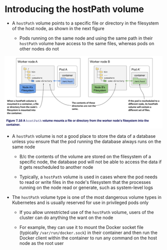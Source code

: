 # Introducing the hostPath volume

* A `hostPath` volume points to a specific file or directory in the filesystem of the host node, as shown in the next figure

  * Pods running on the same node and using the same path in their `hostPath` volume have access to the same files, whereas pods on other nodes do not

![Fig. 1 A `hostPath` volume mounts a file or directory from the worker node's filesystem into the container.](../../../../../../img/kubernetes-in-action.demo/chpt07/section04/access-files-on-worker-nodes-filesystem/hostpath-volume/diag01.png)

* A `hostPath` volume is not a good place to store the data of a database unless you ensure that the pod running the database always runs on the same node

  * B/c the contents of the volume are stored on the filesystem of a specific node, the database pod will not be able to access the data if it gets rescheduled to another node

  * Typically, a `hostPath` volume is used in cases where the pod needs to read or write files in the node's filesystem that the processes running on the node read or generate, such as system-level logs

* The `hostPath` volume type is one of the most dangerous volume types in Kubernetes and is usually reserved for use in privileged pods only

  * If you allow unrestricted use of the `hostPath` volume, users of the cluster can do anything the want on the node

  * For example, they can use it to mount the Docker socket file (typically `/var/run/docker.sock`) in their container and then run the Docker client within the container to run any command on the host node as the root user
